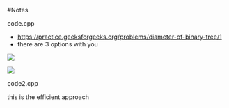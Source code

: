 #Notes

code.cpp

- https://practice.geeksforgeeks.org/problems/diameter-of-binary-tree/1
- there are 3 options with you

![](https://s3.us-west-2.amazonaws.com/secure.notion-static.com/a4aa4cc9-f53f-408d-a822-4218dd777059/photo1678208654.jpeg?X-Amz-Algorithm=AWS4-HMAC-SHA256&X-Amz-Content-Sha256=UNSIGNED-PAYLOAD&X-Amz-Credential=AKIAT73L2G45EIPT3X45%2F20230307%2Fus-west-2%2Fs3%2Faws4_request&X-Amz-Date=20230307T173339Z&X-Amz-Expires=86400&X-Amz-Signature=0163629953a6f03516827e9e5d960f675f30baf822e3e98e99edf1c337d955d1&X-Amz-SignedHeaders=host&response-content-disposition=filename%3D%22photo1678208654.jpeg%22&x-id=GetObject)

![](https://s3.us-west-2.amazonaws.com/secure.notion-static.com/00db4850-f67b-47cf-aeaa-df7d1e29dd5d/photo1678208654_%281%29.jpeg?X-Amz-Algorithm=AWS4-HMAC-SHA256&X-Amz-Content-Sha256=UNSIGNED-PAYLOAD&X-Amz-Credential=AKIAT73L2G45EIPT3X45%2F20230307%2Fus-west-2%2Fs3%2Faws4_request&X-Amz-Date=20230307T173342Z&X-Amz-Expires=86400&X-Amz-Signature=57f69aa89e7c4dd9d4a11b8c9c3b079c95843142c0e1efb4b2a380a8c1b63d3a&X-Amz-SignedHeaders=host&response-content-disposition=filename%3D%22photo1678208654%2520%281%29.jpeg%22&x-id=GetObject)

code2.cpp

this is the efficient approach
